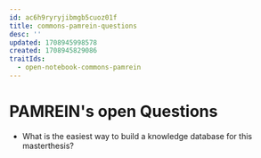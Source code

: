 ```yaml
---
id: ac6h9ryryjibmgb5cuoz01f
title: commons-pamrein-questions
desc: ''
updated: 1708945998578
created: 1708945829086
traitIds:
  - open-notebook-commons-pamrein
---
```


# PAMREIN's open Questions
- What is the easiest way to build a knowledge database for this masterthesis?
